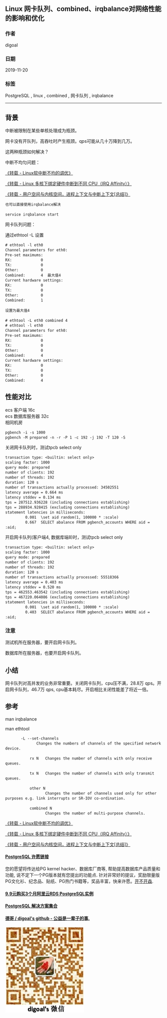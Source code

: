 ## Linux 网卡队列、combined、irqbalance对网络性能的影响和优化  
                                                                                                     
### 作者                                                            
digoal                                                                                                     
                                                                                                     
### 日期                                                                                                     
2019-11-20                                                                                                 
                                                                                                     
### 标签                                                                                                     
PostgreSQL , linux , combined , 网卡队列 , irqbalance  
                                                                                                     
----                                                                                                     
                                                                                                     
## 背景  
中断被限制在某些单核处理成为瓶颈。  
  
网卡没有开队列，高吞吐时产生瓶颈。qps可能从几十万降到几万。         
  
这两种瓶颈如何解决？  
  
中断不均匀问题：  
  
[《转载 - Linux软中断不均的调优》](../201611/20161120_06.md)    
  
[《转载 - Linux 多核下绑定硬件中断到不同 CPU（IRQ Affinity）》](../201611/20161120_04.md)    
  
[《转载 - 用户空间与内核空间，进程上下文与中断上下文[总结]》](../201611/20161120_01.md)    
  
```  
也可以直接使用irqbalance解决  
  
service irqbalance start  
```  
  
网卡队列问题：  
  
通过ethtool -L 设置  
  
  
```  
# ethtool -l eth0  
Channel parameters for eth0:  
Pre-set maximums:  
RX:             0  
TX:             0  
Other:          0  
Combined:       4  最大值4  
Current hardware settings:  
RX:             0  
TX:             0  
Other:          0  
Combined:       1  
  
设置为最大值4  
  
# ethtool -L eth0 combined 4  
# ethtool -l eth0  
Channel parameters for eth0:  
Pre-set maximums:  
RX:             0  
TX:             0  
Other:          0  
Combined:       4  
Current hardware settings:  
RX:             0  
TX:             0  
Other:          0  
Combined:       4  
```  
  
## 性能对比  
ecs 客户端 16c   
ecs 数据库服务器 32c   
相同机房  
  
```  
pgbench -i -s 1000  
pgbench -M prepared -n -r -P 1 -c 192 -j 192 -T 120 -S  
```  
  
关闭网卡队列时，测试tpcb select only  
  
```  
transaction type: <builtin: select only>  
scaling factor: 1000  
query mode: prepared  
number of clients: 192  
number of threads: 192  
duration: 120 s  
number of transactions actually processed: 34502551  
latency average = 0.664 ms  
latency stddev = 0.134 ms  
tps = 287512.936228 (including connections establishing)  
tps = 288934.928415 (excluding connections establishing)  
statement latencies in milliseconds:  
         0.001  \set aid random(1, 100000 * :scale)  
         0.667  SELECT abalance FROM pgbench_accounts WHERE aid = :aid;  
```  
  
开启网卡队列(客户端4, 数据库端8)时，测试tpcb select only  
  
```  
transaction type: <builtin: select only>  
scaling factor: 1000  
query mode: prepared  
number of clients: 192  
number of threads: 192  
duration: 120 s  
number of transactions actually processed: 55518366  
latency average = 0.403 ms  
latency stddev = 0.520 ms  
tps = 462553.463542 (including connections establishing)  
tps = 467220.064086 (excluding connections establishing)  
statement latencies in milliseconds:  
         0.001  \set aid random(1, 100000 * :scale)  
         0.403  SELECT abalance FROM pgbench_accounts WHERE aid = :aid;  
```  
  
### 注意  
测试机所在服务器，要开启网卡队列。  
  
数据库所在服务器，也要开启网卡队列。  
  
## 小结  
网卡队列对高并发的业务非常重要。关闭网卡队列，cpu压不满，28.8万 qps。开启网卡队列，46.7万 qps,  cpu基本耗尽。开启相比关闭性能差了将近一倍。  
  
## 参考  
man irqbalance  
  
man ethtool  
  
```  
       -L --set-channels  
              Changes the numbers of channels of the specified network device.  
  
           rx N   Changes the number of channels with only receive queues.  
  
           tx N   Changes the number of channels with only transmit queues.  
  
           other N  
                  Changes the number of channels used only for other purposes e.g. link interrupts or SR-IOV co-ordination.  
  
           combined N  
                  Changes the number of multi-purpose channels.  
```  
  
[《转载 - Linux软中断不均的调优》](../201611/20161120_06.md)    
  
[《转载 - Linux 多核下绑定硬件中断到不同 CPU（IRQ Affinity）》](../201611/20161120_04.md)    
  
[《转载 - 用户空间与内核空间，进程上下文与中断上下文[总结]》](../201611/20161120_01.md)    
    
  
  
  
  
  
  
  
  
  
  
  
  
  
  
  
  
  
  
  
  
  
  
  
  
  
  
  
  
  
  
  
  
  
  
  
  
  
  
  
  
  
  
  
  
  
  
  
  
  
  
  
  
  
  
  
#### [PostgreSQL 许愿链接](https://github.com/digoal/blog/issues/76 "269ac3d1c492e938c0191101c7238216")
您的愿望将传达给PG kernel hacker、数据库厂商等, 帮助提高数据库产品质量和功能, 说不定下一个PG版本就有您提出的功能点. 针对非常好的提议，奖励限量版PG文化衫、纪念品、贴纸、PG热门书籍等，奖品丰富，快来许愿。[开不开森](https://github.com/digoal/blog/issues/76 "269ac3d1c492e938c0191101c7238216").  
  
  
#### [9.9元购买3个月阿里云RDS PostgreSQL实例](https://www.aliyun.com/database/postgresqlactivity "57258f76c37864c6e6d23383d05714ea")
  
  
#### [PostgreSQL 解决方案集合](https://yq.aliyun.com/topic/118 "40cff096e9ed7122c512b35d8561d9c8")
  
  
#### [德哥 / digoal's github - 公益是一辈子的事.](https://github.com/digoal/blog/blob/master/README.md "22709685feb7cab07d30f30387f0a9ae")
  
  
![digoal's wechat](../pic/digoal_weixin.jpg "f7ad92eeba24523fd47a6e1a0e691b59")
  
